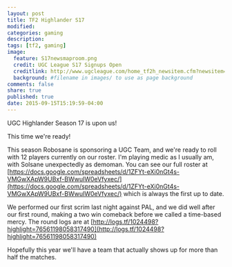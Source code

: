 ```yaml
---
layout: post
title: TF2 Highlander S17
modified:
categories: gaming
description:
tags: [tf2, gaming]
image:
  feature: S17newsmaproom.png
  credit: UGC League S17 Signups Open
  creditlink: http://www.ugcleague.com/home_tf2h_newsitem.cfm?newsitem=3411
  background: #filename in images/ to use as page background
comments: false
share: true
published: true
date: 2015-09-15T15:19:59-04:00
---
```


UGC Highlander Season 17 is upon us!

This time we're ready!

This season Robosane is sponsoring a UGC Team, and we're ready to roll with 12 players currently on our roster. I'm playing medic as I usually am, with Solsane unexpectedly as demoman. You can see our full roster at [https://docs.google.com/spreadsheets/d/1ZFYt-eXi0nGt4s-VMGwXApW9UBxf-BWwuIW0eVfyxec/](https://docs.google.com/spreadsheets/d/1ZFYt-eXi0nGt4s-VMGwXApW9UBxf-BWwuIW0eVfyxec/) which is always the first up to date.

We performed our first scrim last night against PAL, and we did well after our first round, making a two win comeback before we called a time-based mercy. The round logs are at [http://logs.tf/1024498?highlight=76561198058317490](http://logs.tf/1024498?highlight=76561198058317490)

Hopefully this year we'll have a team that actually shows up for more than half the matches.
